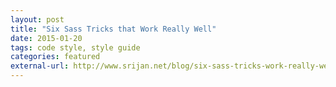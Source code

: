 ```yaml
---
layout: post
title: "Six Sass Tricks that Work Really Well"
date: 2015-01-20
tags: code style, style guide
categories: featured
external-url: http://www.srijan.net/blog/six-sass-tricks-work-really-well
---
```

